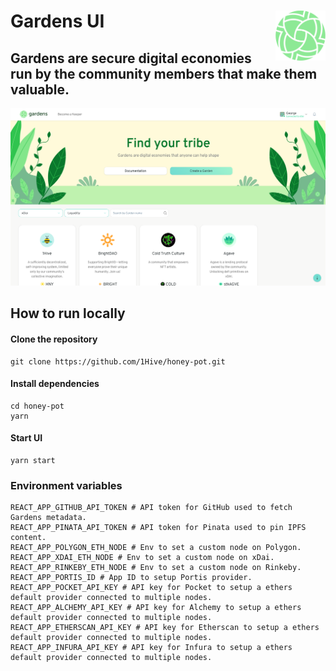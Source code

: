 # Gardens UI  <a href="https://gardens.1hive.org/"><img align="right" src=".github/assets/gardens.svg" height="80px" /></a>

## Gardens are secure digital economies run by the community members that make them valuable.

<a href="https://gardens.1hive.org/#/"><img src=".github/assets/screenshot.png" /></a>

## How to run locally

#### Clone the repository
```
git clone https://github.com/1Hive/honey-pot.git
```

#### Install dependencies
```
cd honey-pot
yarn
```

#### Start UI
```
yarn start
```

### Environment variables
```
REACT_APP_GITHUB_API_TOKEN # API token for GitHub used to fetch Gardens metadata.
REACT_APP_PINATA_API_TOKEN # API token for Pinata used to pin IPFS content.
REACT_APP_POLYGON_ETH_NODE # Env to set a custom node on Polygon.
REACT_APP_XDAI_ETH_NODE # Env to set a custom node on xDai.
REACT_APP_RINKEBY_ETH_NODE # Env to set a custom node on Rinkeby.
REACT_APP_PORTIS_ID # App ID to setup Portis provider.
REACT_APP_POCKET_API_KEY # API key for Pocket to setup a ethers default provider connected to multiple nodes.
REACT_APP_ALCHEMY_API_KEY # API key for Alchemy to setup a ethers default provider connected to multiple nodes.
REACT_APP_ETHERSCAN_API_KEY # API key for Etherscan to setup a ethers default provider connected to multiple nodes.
REACT_APP_INFURA_API_KEY # API key for Infura to setup a ethers default provider connected to multiple nodes.
```
